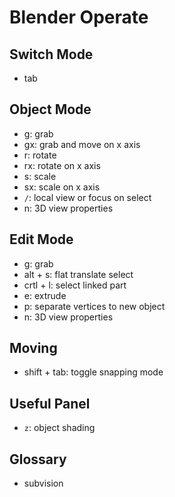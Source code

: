 # Blender Operate

## Switch Mode

- tab

## Object Mode

- g: grab
- gx: grab and move on x axis
- r: rotate
- rx: rotate on x axis
- s: scale
- sx: scale on x axis
- `/`: local view or focus on select
- n: 3D view properties

## Edit Mode

- g: grab
- alt + s: flat translate select
- crtl + l: select linked part
- e: extrude
- p: separate vertices to new object
- n: 3D view properties


## Moving

- shift + tab: toggle snapping mode

## Useful Panel

- `z`: object shading

## Glossary

- subvision